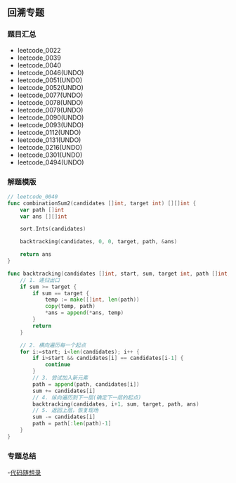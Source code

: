 ## 回溯专题
### 题目汇总
- leetcode_0022
- leetcode_0039
- leetcode_0040
- leetcode_0046(UNDO)
- leetcode_0051(UNDO)
- leetcode_0052(UNDO)
- leetcode_0077(UNDO)
- leetcode_0078(UNDO)
- leetcode_0079(UNDO)
- leetcode_0090(UNDO)
- leetcode_0093(UNDO)
- leetcode_0112(UNDO)
- leetcode_0131(UNDO)
- leetcode_0216(UNDO)
- leetcode_0301(UNDO)
- leetcode_0494(UNDO)


### 解题模版
```go
// leetcode_0040
func combinationSum2(candidates []int, target int) [][]int {
    var path []int
    var ans [][]int

    sort.Ints(candidates)

    backtracking(candidates, 0, 0, target, path, &ans)

    return ans
}

func backtracking(candidates []int, start, sum, target int, path []int, ans *[][]int) {
    // 1. 递归出口
    if sum >= target {
        if sum == target {
            temp := make([]int, len(path))
            copy(temp, path)
            *ans = append(*ans, temp)
        }
        return
    }

    // 2. 横向遍历每一个起点
    for i:=start; i<len(candidates); i++ {
        if i>start && candidates[i] == candidates[i-1] {
            continue
        }
        // 3. 尝试加入新元素
        path = append(path, candidates[i])
        sum += candidates[i]
        // 4. 纵向遍历到下一层(确定下一层的起点)
        backtracking(candidates, i+1, sum, target, path, ans)
        // 5. 返回上层，恢复现场
        sum -= candidates[i]
        path = path[:len(path)-1]
    }
}
```

### 专题总结
-[代码随想录](https://leetcode-cn.com/problems/permutations/solution/dai-ma-sui-xiang-lu-dai-ni-xue-tou-hui-s-mfrp/)